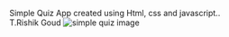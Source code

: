 Simple Quiz App created using Html, css and javascript..
<br>
T.Rishik Goud
![simple quiz image](https://github.com/rishikgoud/Simple-Quiz-app/assets/160753840/0f044a65-e2b8-4777-9aae-50912f9363b3)
